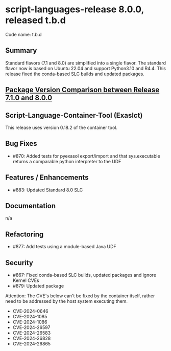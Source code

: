 # script-languages-release 8.0.0, released t.b.d

Code name: t.b.d

## Summary

Standard flavors (7.1 and 8.0) are simplified into a single flavor. The standard flavor now is based on Ubuntu 22.04 and support Python3.10 and R4.4.
This release fixed the conda-based SLC builds and updated packages.


## [Package Version Comparison between Release 7.1.0 and 8.0.0](package_diffs/8.0.0/README.md)

## Script-Language-Container-Tool (Exaslct)

This release uses version 0.18.2 of the container tool. 

## Bug Fixes

 - #870: Added tests for pyexasol export/import and that sys.executable returns a comparable python interpreter to the UDF

## Features / Enhancements

- #883: Updated Standard 8.0 SLC

## Documentation

n/a

## Refactoring

 - #877: Add tests using a module-based Java UDF

## Security

 - #867: Fixed conda-based SLC builds, updated packages and ignore Kernel CVEs
 - #879: Updated package

Attention: The CVE's below can't be fixed by the container itself, rather need to be addressed by the host system executing them.

 - CVE-2024-0646
 - CVE-2024-1085
 - CVE-2024-1086
 - CVE-2024-26597
 - CVE-2024-26583
 - CVE-2024-26828
 - CVE-2024-26865

